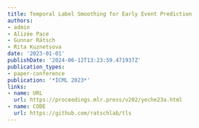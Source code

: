 ```yaml
---
title: Temporal Label Smoothing for Early Event Prediction
authors:
- admin
- Alizée Pace
- Gunnar Rätsch
- Rita Kuznetsova
date: '2023-01-01'
publishDate: '2024-06-12T13:23:59.471937Z'
publication_types:
- paper-conference
publication: '*ICML 2023*'
links:
- name: URL
  url: https://proceedings.mlr.press/v202/yeche23a.html
- name: CODE
  url: https://github.com/ratschlab/tls
---
```

